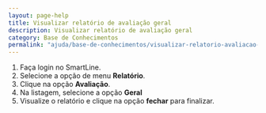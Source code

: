 ```yaml
---
layout: page-help
title: Visualizar relatório de avaliação geral
description: Visualizar relatório de avaliação geral
category: Base de Conhecimentos
permalink: "ajuda/base-de-conhecimentos/visualizar-relatorio-avaliacao-geral"
---
```


<!-- # Visualizar relatório de atendimentos -->

1. Faça login no SmartLine.
2. Selecione a opção de menu **Relatório**.
3. Clique na opção **Avaliação**.
4. Na listagem, selecione a opção **Geral**
5. Visualize o relatório e clique na opção **fechar** para finalizar.